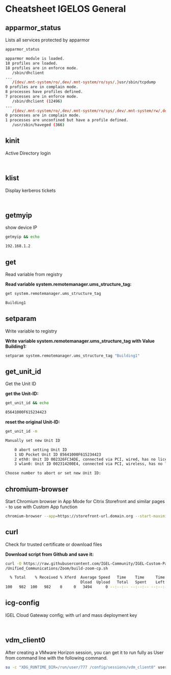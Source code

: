 # Cheatsheet IGELOS General

## apparmor_status

Lists all services protected by apparmor

```bash
apparmor_status
```

```bash
apparmor module is loaded.
18 profiles are loaded.
18 profiles are in enforce mode.
   /sbin/dhclient
...
   /{dev/.mnt-system/ro/,dev/.mnt-system/ro/sys/,}usr/sbin/tcpdump
0 profiles are in complain mode.
8 processes have profiles defined.
7 processes are in enforce mode.
   /sbin/dhclient (12496)
...
   /{dev/.mnt-system/ro/,dev/.mnt-system/ro/sys/,dev/.mnt-system/rw/,dev/.mnt-system/rw/sys/,}services/fbrw/firefox/{,*[^s][^h]} (14061)
0 processes are in complain mode.
1 processes are unconfined but have a profile defined.
   /usr/sbin/haveged (366)
```

## kinit

Active Directory login

```bash

```

```bash

```

## klist

Display kerberos tickets

```bash

```

```bash

```

## getmyip

show device IP

```bash
getmyip && echo
```

```bash
192.168.1.2
```

## get

Read variable from registry

**Read variable system.remotemanager.ums_structure_tag:**

```bash
get system.remotemanager.ums_structure_tag
```

```bash
Building1
```

## setparam

Write variable to registry

**Write variable system.remotemanager.ums_structure_tag with Value Building1:**

```bash
setparam system.remotemanager.ums_structure_tag "Building1"
```

## get_unit_id

Get the Unit ID

**get the Unit-ID:**

```bash
get_unit_id && echo
```

```bash
85641000F615234423
```

**reset the original Unit-ID:**

```bash
get_unit_id -m
```

```bash
Manually set new Unit ID

    0 abort setting Unit ID
    1 UD Pocket Unit ID 85641000F615234423
    2 eth0: Unit ID 002326FC34DE, connected via PCI, wired, has no license
    3 wlan0: Unit ID 002314200E4, connected via PCI, wireless, has no license

Choose number to abort or set new Unit ID:
```

## chromium-browser

Start Chromium browser in App Mode for Citrix Storefront and similar pages - to use with Custom App function

```bash
chromium-browser --app=https://storefront-url.domain.org --start-maximized
  ```

## curl

Check for trusted certificate or download files

**Download script from Github and save it:**

```bash
curl -O https://raw.githubusercontent.com/IGEL-Community/IGEL-Custom-Partitions/master/CP_Source
/Unified_Communications/Zoom/build-zoom-cp.sh
```

```bash
  % Total    % Received % Xferd  Average Speed   Time    Time     Time  Current
                                 Dload  Upload   Total   Spent    Left  Speed
100   982  100   982    0     0   3494      0 --:--:-- --:--:-- --:--:--  3494
```

## icg-config

IGEL Cloud Gateway config; with url and mass deployment key

```bash

```

```bash

```

## vdm_client0

After creating a VMware Horizon session, you can get it to run fully as User from command line with the following command.

```bash
su -c "XDG_RUNTIME_DIR=/run/user/777 /config/sessions/vdm_client0" user &
  ```
